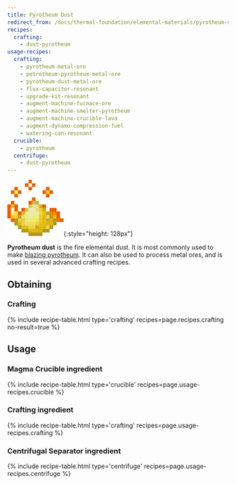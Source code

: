 ```yaml
---
title: Pyrotheum Dust
redirect_from: /docs/thermal-foundation/elemental-materials/pyrotheum-dust/
recipes:
  crafting:
    - dust-pyrotheum
usage-recipes:
  crafting:
    - pyrotheum-metal-ore
    - petrotheum-pyrotheum-metal-ore
    - pyrotheum-dust-metal-ore
    - flux-capacitor-resonant
    - upgrade-kit-resonant
    - augment-machine-furnace-ore
    - augment-machine-smelter-pyrotheum
    - augment-machine-crucible-lava
    - augment-dynamo-compression-fuel
    - watering-can-resonant
  crucible:
    - pyrotheum
  centrifuge:
    - dust-pyrotheum
---
```


![Pyrotheum dust](/assets/images/thermal-foundation/dust-pyrotheum.gif){:style="height: 128px"}


**Pyrotheum dust** is the fire elemental dust. It is most commonly used to make
[blazing
pyrotheum](/docs/thermal-foundation/fluids/elemental/blazing-pyrotheum/). It can
also be used to process metal ores, and is used in several advanced crafting
recipes.


Obtaining
---------

### Crafting
{% include recipe-table.html type='crafting' recipes=page.recipes.crafting no-result=true %}


Usage
-----

### Magma Crucible ingredient
{% include recipe-table.html type='crucible' recipes=page.usage-recipes.crucible %}

### Crafting ingredient
{% include recipe-table.html type='crafting' recipes=page.usage-recipes.crafting %}

### Centrifugal Separator ingredient
{% include recipe-table.html type='centrifuge' recipes=page.usage-recipes.centrifuge %}
